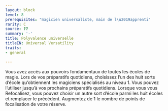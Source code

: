 ```yaml
---
layout: block
level: 8
prerequisites: "magicien universaliste, main de l\u2019apprenti"
rarity: C
source: ??
summary: '-'
title: Polyvalence universelle
titleEN: Universal Versatility
traits:
- general

---
```


<p>Vous avez accès aux pouvoirs fondamentaux de toutes les écoles de magie. Lors de vos préparatifs quotidiens, choisissez l’un des huit sorts d’école qu’obtiennent les magiciens spécialisés au niveau 1. Vous pouvez l’utiliser jusqu’à vos prochains préparatifs quotidiens. Lorsque vous vous Refocalisez, vous pouvez choisir un autre sort d’école parmi les huit écoles et remplacer le précédent. Augmentez de 1 le nombre de points de focalisation de votre réserve.</p>